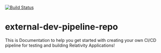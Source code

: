 [![Build Status](https://dev.azure.com/aarongilbert/ExternalDevPipeline/_apis/build/status/relativitydev.external-dev-pipeline-repo?branchName=master)](https://dev.azure.com/aarongilbert/ExternalDevPipeline/_build/latest?definitionId=5&branchName=master)

# external-dev-pipeline-repo

This is Documentation to help you get started with creating your own CI/CD pipeline for testing and building Relativity Applications!
